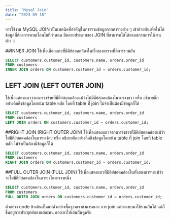 ```yaml
---
title: "Mysql Join"
date: "2023-09-18"
---
```



การใช้งาน MySQL JOIN เป็นเทคนิคที่สำคัญในการรวมข้อมูลจากตารางต่าง ๆ เข้าด้วยกันเพื่อให้ได้ข้อมูลที่ต้องการตามเงื่อนไขที่กำหนด มีหลายประเภทของ JOIN ที่สามารถใช้ได้ตามสภาพการใช้งานต่าง ๆ

##INNER JOIN
ใช้เพื่อเลือกแถวที่มีคีย์สอดคล้องในทั้งสองตารางที่มีการรวมกัน

```sql
SELECT customers.customer_id, customers.name, orders.order_id
FROM customers
INNER JOIN orders ON customers.customer_id = orders.customer_id;
```

## LEFT JOIN (LEFT OUTER JOIN)
ใช้เพื่อแสดงแถวจากตารางซ้ายที่มีคีย์สอดคล้องแม้ว่าไม่มีคีย์สอดคล้องในตารางขวา หรือ อธิบายอีกอย่างคือดึงข้อมูลโดยเน้น table หลัก โดยที่ table ที่ join ไม่จำเป็นต้องมีข้อมูลก็ได้

```sql
SELECT customers.customer_id, customers.name, orders.order_id
FROM customers
LEFT JOIN orders ON customers.customer_id = orders.customer_id;
```

##RIGHT JOIN (RIGHT OUTER JOIN)
ใช้เพื่อแสดงแถวจากตารางขวาที่มีคีย์สอดคล้องแม้ว่าไม่มีคีย์สอดคล้องในตารางซ้าย หรือ อธิบายอีกอย่างคือดึงข้อมูลโดยเน้น table ที่ join โดยที่ table หลัก ไม่จำเป็นต้องมีข้อมูลก็ได้

```sql
SELECT customers.customer_id, customers.name, orders.order_id
FROM customers
RIGHT JOIN orders ON customers.customer_id = orders.customer_id;
```

##FULL OUTER JOIN (FULL JOIN)
ใช้เพื่อแสดงแถวที่มีคีย์สอดคล้องในทั้งสองตารางแม้ว่าจะไม่มีคีย์สอดคล้องในตารางใดตารางหนึ่ง

```sql
SELECT customers.customer_id, customers.name, orders.order_id
FROM customers
FULL OUTER JOIN orders ON customers.customer_id = orders.customer_id;
```

ตัวอย่าง code ข้างต้นเป็นแค่ตัวอย่างพื้นฐานเราสามารถเอา การ join แต่ละแบบมาใช้รวมกันได้ แต่ก็ขึ้นอยู่การประยุกต์ของแต่ละคน ลองเอาไปเล่นกันดูครับ